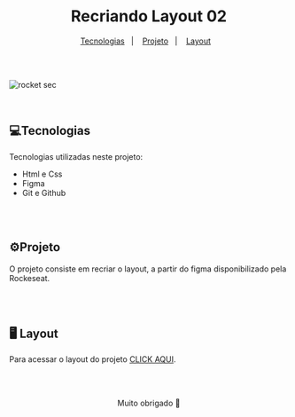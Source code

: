 <h1 align=center> Recriando Layout 02 </h1>

<p align="center">
  <a href="#-tecnologias">Tecnologias</a>&nbsp;&nbsp;&nbsp;|&nbsp;&nbsp;&nbsp;
  <a href="#-projeto">Projeto</a>&nbsp;&nbsp;&nbsp;|&nbsp;&nbsp;&nbsp;
  <a href="#-layout">Layout</a>&nbsp;&nbsp;&nbsp;
</p>

<br>
<br>

![rocket sec](https://user-images.githubusercontent.com/99101822/215880801-d8fbe26a-0c32-465f-a00b-73a0c66d317e.png)



<br>

<h2>💻Tecnologias</h2>


<p>Tecnologias utilizadas neste projeto:<p>
<ul>
<li>Html e Css</li>
<li>Figma</li>
<li>Git e Github</li>
</ul>
<br>
<br>
<h2>⚙Projeto</h2>
<p>
O projeto consiste em recriar o layout, a partir do figma disponibilizado pela Rockeseat.
</p>
<br>
<br>

## 🖥 Layout

Para acessar o layout do projeto [CLICK AQUI](https://www.figma.com/file/MPo4sT9y7HtnrySb1Dx1EP/Explorer-(Copy)?node-id=16%3A106&t=wiFfIiwWFsVBn34Z-0).

<br>
<br>

<p align="center">Muito obrigado 🤝</p>
